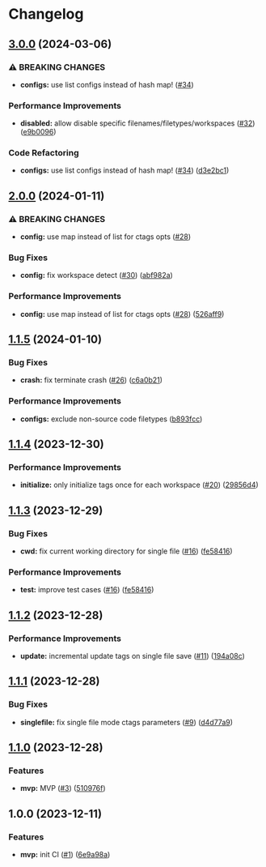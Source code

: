 # Changelog

## [3.0.0](https://github.com/linrongbin16/gentags.nvim/compare/v2.0.0...v3.0.0) (2024-03-06)


### ⚠ BREAKING CHANGES

* **configs:** use list configs instead of hash map! ([#34](https://github.com/linrongbin16/gentags.nvim/issues/34))

### Performance Improvements

* **disabled:** allow disable specific filenames/filetypes/workspaces ([#32](https://github.com/linrongbin16/gentags.nvim/issues/32)) ([e9b0096](https://github.com/linrongbin16/gentags.nvim/commit/e9b0096fb6c1c64965cf1385b441b5e6ee1a5b96))


### Code Refactoring

* **configs:** use list configs instead of hash map! ([#34](https://github.com/linrongbin16/gentags.nvim/issues/34)) ([d3e2bc1](https://github.com/linrongbin16/gentags.nvim/commit/d3e2bc1ff433b19d7c7d1b61c091cef9ed5a2ee8))

## [2.0.0](https://github.com/linrongbin16/gentags.nvim/compare/v1.1.5...v2.0.0) (2024-01-11)


### ⚠ BREAKING CHANGES

* **config:** use map instead of list for ctags opts ([#28](https://github.com/linrongbin16/gentags.nvim/issues/28))

### Bug Fixes

* **config:** fix workspace detect ([#30](https://github.com/linrongbin16/gentags.nvim/issues/30)) ([abf982a](https://github.com/linrongbin16/gentags.nvim/commit/abf982a715688c75d4561e90fcc0608427d35fc2))


### Performance Improvements

* **config:** use map instead of list for ctags opts ([#28](https://github.com/linrongbin16/gentags.nvim/issues/28)) ([526aff9](https://github.com/linrongbin16/gentags.nvim/commit/526aff92d3ac5108573a6eca0674208bae44336b))

## [1.1.5](https://github.com/linrongbin16/gentags.nvim/compare/v1.1.4...v1.1.5) (2024-01-10)


### Bug Fixes

* **crash:** fix terminate crash ([#26](https://github.com/linrongbin16/gentags.nvim/issues/26)) ([c6a0b21](https://github.com/linrongbin16/gentags.nvim/commit/c6a0b2120965565f6b34bd270af778274e50ac58))


### Performance Improvements

* **configs:** exclude non-source code filetypes ([b893fcc](https://github.com/linrongbin16/gentags.nvim/commit/b893fcc8fdf4c92df3abfed9ebe3f439fc09c994))

## [1.1.4](https://github.com/linrongbin16/gentags.nvim/compare/v1.1.3...v1.1.4) (2023-12-30)


### Performance Improvements

* **initialize:** only initialize tags once for each workspace ([#20](https://github.com/linrongbin16/gentags.nvim/issues/20)) ([29856d4](https://github.com/linrongbin16/gentags.nvim/commit/29856d411469af890fb9c3d97be3953972239edd))

## [1.1.3](https://github.com/linrongbin16/gentags.nvim/compare/v1.1.2...v1.1.3) (2023-12-29)


### Bug Fixes

* **cwd:** fix current working directory for single file ([#16](https://github.com/linrongbin16/gentags.nvim/issues/16)) ([fe58416](https://github.com/linrongbin16/gentags.nvim/commit/fe58416a90dbeb9457b0fdd94e4059446c000d5a))


### Performance Improvements

* **test:** improve test cases ([#16](https://github.com/linrongbin16/gentags.nvim/issues/16)) ([fe58416](https://github.com/linrongbin16/gentags.nvim/commit/fe58416a90dbeb9457b0fdd94e4059446c000d5a))

## [1.1.2](https://github.com/linrongbin16/gentags.nvim/compare/v1.1.1...v1.1.2) (2023-12-28)


### Performance Improvements

* **update:** incremental update tags on single file save ([#11](https://github.com/linrongbin16/gentags.nvim/issues/11)) ([194a08c](https://github.com/linrongbin16/gentags.nvim/commit/194a08cf637069b035c75ec79a60d9cfa6535a84))

## [1.1.1](https://github.com/linrongbin16/gentags.nvim/compare/v1.1.0...v1.1.1) (2023-12-28)


### Bug Fixes

* **singlefile:** fix single file mode ctags parameters ([#9](https://github.com/linrongbin16/gentags.nvim/issues/9)) ([d4d77a9](https://github.com/linrongbin16/gentags.nvim/commit/d4d77a93b3387e87c03b709a35e8513ccb4dcba1))

## [1.1.0](https://github.com/linrongbin16/gentags.nvim/compare/v1.0.0...v1.1.0) (2023-12-28)


### Features

* **mvp:** MVP ([#3](https://github.com/linrongbin16/gentags.nvim/issues/3)) ([510976f](https://github.com/linrongbin16/gentags.nvim/commit/510976fd2c7220f424887e1cc8da0064852c44dd))

## 1.0.0 (2023-12-11)


### Features

* **mvp:** init CI ([#1](https://github.com/linrongbin16/gentags.nvim/issues/1)) ([6e9a98a](https://github.com/linrongbin16/gentags.nvim/commit/6e9a98ad5af6d8fcb63c37b2df7671f61b568b62))
